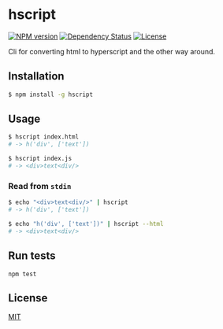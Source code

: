 
# hscript

[![NPM version][npm-image]][npm-url]
[![Dependency Status][david-image]][david-url]
[![License][license-image]][license-url]

Cli for converting html to hyperscript and the other way around.

## Installation

```sh
$ npm install -g hscript
```

## Usage

```sh
$ hscript index.html
# -> h('div', ['text'])
```

```sh
$ hscript index.js
# -> <div>text<div/>
```

### Read from `stdin`

```sh
$ echo "<div>text<div/>" | hscript
# -> h('div', ['text'])
```

```sh
$ echo "h('div', ['text'])" | hscript --html
# -> <div>text<div/>
```

## Run tests

```
npm test
```

## License

[MIT][license-url]

[npm-image]: https://img.shields.io/npm/v/hscript.svg?style=flat-square
[npm-url]: https://npmjs.org/package/hscript
[david-image]: http://img.shields.io/david/queckezz/hscript.svg?style=flat-square
[david-url]: https://david-dm.org/queckezz/hscript
[license-image]: http://img.shields.io/npm/l/hscript.svg?style=flat-square
[license-url]: ./license